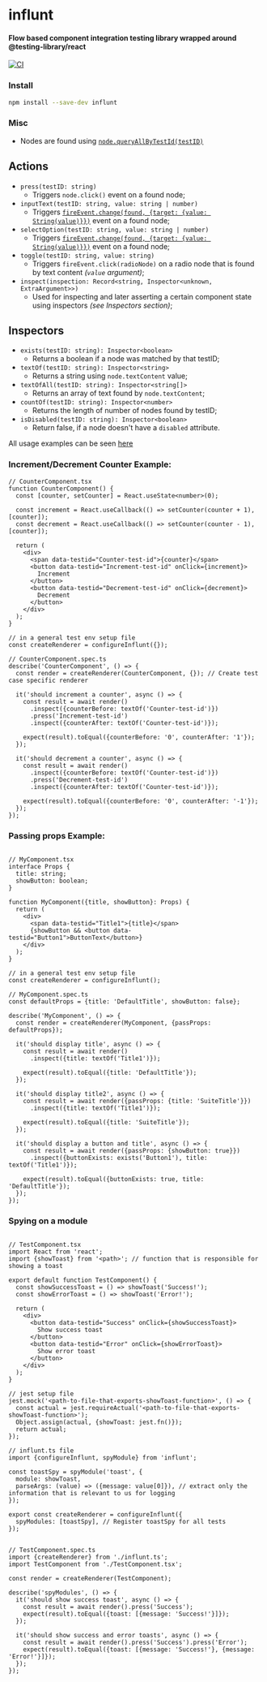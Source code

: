# influnt

#### Flow based component integration testing library wrapped around @testing-library/react


[![CI](https://github.com/Effanuel/influnt/actions/workflows/node.js.yml/badge.svg?branch=master)](https://github.com/Effanuel/influnt/actions/workflows/node.js.yml)


### Install
```sh
npm install --save-dev influnt
```


### Misc
* Nodes are found using [`node.queryAllByTestId(testID)`](https://testing-library.com/docs/queries/about#types-of-queries)

## Actions

* `press(testID: string)`
   * Triggers `node.click()` event on a found node;
* `inputText(testID: string, value: string | number)`
   * Triggers [`fireEvent.change(found, {target: {value: String(value)}})`](https://github.com/testing-library/dom-testing-library/blob/main/src/event-map.js#L59) event on a found node;
* `selectOption(testID: string, value: string | number)`
   * Triggers [`fireEvent.change(found, {target: {value: String(value)}})`](https://github.com/testing-library/dom-testing-library/blob/main/src/event-map.js#L59) event on a found node;
* `toggle(testID: string, value: string)`
   * Triggers `fireEvent.click(radioNode)` on a radio node that is found by text content *(`value` argument)*;
* `inspect(inspection: Record<string, Inspector<unknown, ExtraArgument>>)`
   *  Used for inspecting and later asserting a certain component state using inspectors *(see Inspectors section)*;

## Inspectors

* `exists(testID: string): Inspector<boolean>`
   * Returns a boolean if a node was matched by that testID;
* `textOf(testID: string): Inspector<string>`
   * Returns a string using `node.textContent` value;
* `textOfAll(testID: string): Inspector<string[]>`
   * Returns an array of text found by `node.textContent`;
* `countOf(testID: string): Inspector<number>`
   * Returns the length of number of nodes found by testID;
* `isDisabled(testID: string): Inspector<boolean>`
   * Return false, if a node doesn't have a `disabled` attribute.

All usage examples can be seen [here](https://github.com/Effanuel/influnt/wiki)

### Increment/Decrement Counter Example:
```tsx
// CounterComponent.tsx
function CounterComponent() {
  const [counter, setCounter] = React.useState<number>(0);

  const increment = React.useCallback(() => setCounter(counter + 1), [counter]);
  const decrement = React.useCallback(() => setCounter(counter - 1), [counter]);

  return (
    <div>
      <span data-testid="Counter-test-id">{counter}</span>
      <button data-testid="Increment-test-id" onClick={increment}>
        Increment
      </button>
      <button data-testid="Decrement-test-id" onClick={decrement}>
        Decrement
      </button>
    </div>
  );
}

// in a general test env setup file
const createRenderer = configureInflunt({});

// CounterComponent.spec.ts
describe('CounterComponent', () => {
  const render = createRenderer(CounterComponent, {}); // Create test case specific renderer
  
  it('should increment a counter', async () => {
    const result = await render()
      .inspect({counterBefore: textOf('Counter-test-id')})
      .press('Increment-test-id')
      .inspect({counterAfter: textOf('Counter-test-id')});

    expect(result).toEqual({counterBefore: '0', counterAfter: '1'});
  });

  it('should decrement a counter', async () => {
    const result = await render()
      .inspect({counterBefore: textOf('Counter-test-id')})
      .press('Decrement-test-id')
      .inspect({counterAfter: textOf('Counter-test-id')});

    expect(result).toEqual({counterBefore: '0', counterAfter: '-1'});
  });
});

```

### Passing props Example:
```tsx

// MyComponent.tsx
interface Props {
  title: string;
  showButton: boolean;
}

function MyComponent({title, showButton}: Props) {
  return (
    <div>
      <span data-testid="Title1">{title}</span>
      {showButton && <button data-testid="Button1">ButtonText</button>}
    </div>
  );
}

// in a general test env setup file
const createRenderer = configureInflunt();

// MyComponent.spec.ts
const defaultProps = {title: 'DefaultTitle', showButton: false};

describe('MyComponent', () => {
  const render = createRenderer(MyComponent, {passProps: defaultProps});

  it('should display title', async () => {
    const result = await render()
      .inspect({title: textOf('Title1')});
      
    expect(result).toEqual({title: 'DefaultTitle'});
  });

  it('should display title2', async () => {
    const result = await render({passProps: {title: 'SuiteTitle'}})
      .inspect({title: textOf('Title1')});
      
    expect(result).toEqual({title: 'SuiteTitle'});
  });

  it('should display a button and title', async () => {
    const result = await render({passProps: {showButton: true}})
      .inspect({buttonExists: exists('Button1'), title: textOf('Title1')});
      
    expect(result).toEqual({buttonExists: true, title: 'DefaultTitle'});
  });
});

```

### Spying on a module

```tsx

// TestComponent.tsx
import React from 'react';
import {showToast} from '<path>'; // function that is responsible for showing a toast

export default function TestComponent() {
  const showSuccessToast = () => showToast('Success!');
  const showErrorToast = () => showToast('Error!');

  return (
    <div>
      <button data-testid="Success" onClick={showSuccessToast}>
        Show success toast
      </button>
      <button data-testid="Error" onClick={showErrorToast}>
        Show error toast
      </button>
    </div>
  );
}

// jest setup file
jest.mock('<path-to-file-that-exports-showToast-function>', () => {
  const actual = jest.requireActual('<path-to-file-that-exports-showToast-function>');
  Object.assign(actual, {showToast: jest.fn()});
  return actual;
});

// influnt.ts file
import {configureInflunt, spyModule} from 'influnt';

const toastSpy = spyModule('toast', {
  module: showToast,
  parseArgs: (value) => ({message: value[0]}), // extract only the information that is relevant to us for logging
});

export const createRenderer = configureInflunt({
  spyModules: [toastSpy], // Register toastSpy for all tests
});


// TestComponent.spec.ts
import {createRenderer} from './influnt.ts';
import TestComponent from './TestComponent.tsx';

const render = createRenderer(TestComponent);

describe('spyModules', () => {
  it('should show success toast', async () => {
    const result = await render().press('Success');
    expect(result).toEqual({toast: [{message: 'Success!'}]});
  });

  it('should show success and error toasts', async () => {
    const result = await render().press('Success').press('Error');
    expect(result).toEqual({toast: [{message: 'Success!'}, {message: 'Error!'}]});
  });
});

```
